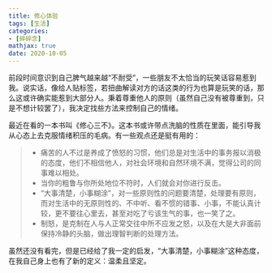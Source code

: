 ```yaml
---
title: 修心体验
tags: [生活]
categories: 
- [碎碎念]
mathjax: true
date: 2020-10-05
---
```




​        前段时间意识到自己脾气越来越“不耐受”，一些朋友不太恰当的玩笑话容易惹到我。说实话，像给人贴标签，若扭曲解读对方的话这类的行为也算是玩笑的话，那么这或许确实能惹到大部分人。秉着尊重他人的原则（虽然自己没有被尊重到，只是不想计较罢了），我决定找些方法来控制自己的情绪。

​        最近在看的一本书叫《修心三不》。这本书或许带点洗脑的性质在里面，能引导我从心态上去克服情绪积压的毛病。有一些观点还是挺有用的：

> - 痛苦的人不过是养成了愤怒的习惯，他们总是对生活中的事务报以消极的态度，他们不相信他人，对社会环境和自然环境不满，觉得公司的同事难以相处。
> - 当你的粗鲁与你所处地位不符时，人们就会对你进行反击。
> - “大事清楚，小事糊涂”，对一些原则性的问题要清楚，处理要有原则，而对生活中的无原则性的、不中听、看不惯的错事、小事，不能认真计较，更不要往心里去，甚至对吃了亏该生气的事，也一笑了之。
> - 制怒，是克制在人与人正常交往中所不应发之怒，以及在大是大非面前保持冷静的头脑，做出理智判断的处理方法。

​        虽然还没有看完，但是已经给了我一定的启发，“大事清楚，小事糊涂”这种态度，在我自己身上也有了新的定义：温柔且坚定。